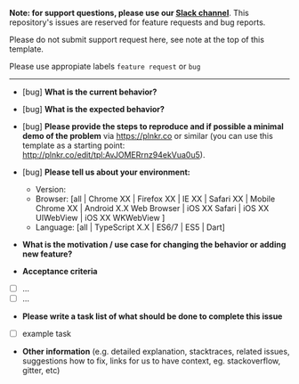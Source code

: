 **Note: for support questions, please use our <a href="https://slack.vuestorefront.io">Slack channel</a>**. This repository's issues are reserved for feature requests and bug reports.

Please do not submit support request here, see note at the top of this template.

Please use appropiate labels `feature request` or `bug`

-----------------------------------
* [bug] **What is the current behavior?**

* [bug] **What is the expected behavior?**

* [bug] **Please provide the steps to reproduce and if possible a minimal demo of the problem** via
https://plnkr.co or similar (you can use this template as a starting point: http://plnkr.co/edit/tpl:AvJOMERrnz94ekVua0u5).

* [bug] **Please tell us about your environment:**
  - Version: 
  - Browser: [all | Chrome XX | Firefox XX | IE XX | Safari XX | Mobile Chrome XX | Android X.X Web Browser | iOS XX Safari | iOS XX UIWebView | iOS XX WKWebView ]
  - Language: [all | TypeScript X.X | ES6/7 | ES5 | Dart]

* **What is the motivation / use case for changing the behavior or adding new feature?**

* **Acceptance criteria**
- [ ] ...
- [ ] ...

* **Please write a task list of what should be done to complete this issue**
- [ ] example task

* **Other information** (e.g. detailed explanation, stacktraces, related issues, suggestions how to fix, links for us to have context, eg. stackoverflow, gitter, etc)
